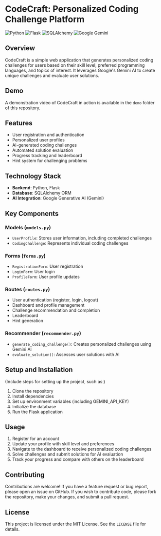 # CodeCraft: Personalized Coding Challenge Platform

![Python](https://img.shields.io/badge/Python-3.8%2B-3776AB?style=for-the-badge&logo=python&logoColor=white)
![Flask](https://img.shields.io/badge/Flask-000000?style=for-the-badge&logo=flask&logoColor=white)
![SQLAlchemy](https://img.shields.io/badge/SQLAlchemy-D71F00?style=for-the-badge&logo=sqlalchemy&logoColor=white)
![Google Gemini](https://img.shields.io/badge/Google_Gemini-AI-4285F4?style=for-the-badge&logo=google&logoColor=white)

## Overview

CodeCraft is a simple web application that generates personalized coding challenges for users based on their skill level, preferred programming languages, and topics of interest. It leverages Google's Gemini AI to create unique challenges and evaluate user solutions.

## Demo

A demonstration video of CodeCraft in action is available in the `demo` folder of this repository. 


## Features

- User registration and authentication
- Personalized user profiles
- AI-generated coding challenges
- Automated solution evaluation
- Progress tracking and leaderboard
- Hint system for challenging problems

## Technology Stack

- **Backend**: Python, Flask
- **Database**: SQLAlchemy ORM
- **AI Integration**: Google Generative AI (Gemini)

## Key Components

### Models (`models.py`)

- `UserProfile`: Stores user information, including completed challenges
- `CodingChallenge`: Represents individual coding challenges

### Forms (`forms.py`)

- `RegistrationForm`: User registration
- `LoginForm`: User login
- `ProfileForm`: User profile updates

### Routes (`routes.py`)

- User authentication (register, login, logout)
- Dashboard and profile management
- Challenge recommendation and completion
- Leaderboard
- Hint generation

### Recommender (`recommender.py`)

- `generate_coding_challenge()`: Creates personalized challenges using Gemini AI
- `evaluate_solution()`: Assesses user solutions with AI

## Setup and Installation

(Include steps for setting up the project, such as:)

1. Clone the repository
2. Install dependencies
3. Set up environment variables (including GEMINI_API_KEY)
4. Initialize the database
5. Run the Flask application

## Usage

1. Register for an account
2. Update your profile with skill level and preferences
3. Navigate to the dashboard to receive personalized coding challenges
4. Solve challenges and submit solutions for AI evaluation
5. Track your progress and compare with others on the leaderboard


## Contributing

Contributions are welcome! If you have a feature request or bug report, please open an issue on GitHub. If you wish to contribute code, please fork the repository, make your changes, and submit a pull request.

## License

This project is licensed under the MIT License. See the `LICENSE` file for details.